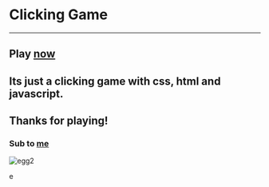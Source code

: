 # Clicking Game
-----------------------------------------
Play [now](https://blue-ring-ravioli.glitch.me/)
---------------------------------------------------
Its just a clicking game with css, html and javascript.
------------------------------------------------------
Thanks for playing!
--------------------------------------------------------------
### Sub to [me](https://www.youtube.com/channel/UC96sIrmIrJDEkBD8KHw9mmQ)

















































![egg2](https://user-images.githubusercontent.com/98622321/156939323-d21d3396-3bf7-4aeb-a073-86263c732f25.png)






e
